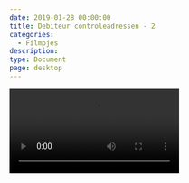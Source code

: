 ```yaml
---
date: 2019-01-28 00:00:00
title: Debiteur controleadressen - 2
categories:
  - Filmpjes
description:
type: Document
page: desktop
---
```



<video autoplay>
  <source src="https://help.ignissoftware.nl/videos/id.Controleadressen-debiteur-2.mp4" type="video/mp4">
  Your browser does not support the video tag.
</video>